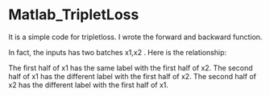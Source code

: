 # Matlab_TripletLoss
It is a simple code for tripletloss. I wrote the forward and backward function. 

In fact, the inputs has two batches x1,x2 . Here is the relationship:

The first half of x1 has the same label with the first half of x2.
The second half of x1 has the different label with the first half of x2.
The second half of x2 has the different label with the first half of x1.
